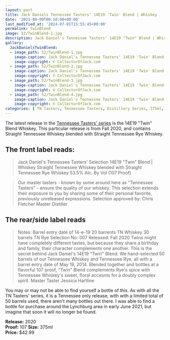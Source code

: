 ```yaml
---
layout: post
title: Jack Daniels Tennessee Tasters' 14E19 'Twin' Blend | Whiskey
date: '2021-08-09T00:10:00+00:00'
last_modified_at: '2024-07-01T15:55:45+00:00'
permalink: TwinBlend
image: 52/TwinBlend-1.jpg
description: Jack Daniel's Tennessee Tasters' 14E19 "Twin" Blend | Whiskey
gallery:
  JackDanielsTwinBlend:
  - image_path: 52/TwinBlend-1.jpg
    image-caption: Jack Daniel's Tennessee Tasters' 14E19 'Twin' Blend | Whiskey
    image-copyright: © CollectorOfJack.com
  - image_path: 52/TwinBlend-2.jpg
    image-caption: Jack Daniel's Tennessee Tasters' 14E19 'Twin' Blend | Whiskey
    image-copyright: © CollectorOfJack.com
  - image_path: 52/TwinBlend-3.jpg
    image-caption: Jack Daniel's Tennessee Tasters' 14E19 'Twin' Blend | Whiskey
    image-copyright: © CollectorOfJack.com
  - image_path: 52/TwinBlend-4.jpg
    image-caption: Jack Daniel's Tennessee Tasters' 14E19 'Twin' Blend | Whiskey
    image-copyright: © CollectorOfJack.com
categories: [ TN Tasters, Tennessee Tasters, Distillery Series, 375ml, Reunion, Tasters Series Tasters ]
---
```

The latest release in the [Tennessee Tasters' series](/series/tasters-distillery) is the 14E19 "Twin" Blend Whiskey. This particular release is from Fall 2020, and contains Straight Tennessee Whiskey blended with Straight Tennessee Rye Whiskey.

## The front label reads:
> Jack Daniel's Tennessee Tasters' Selection
> 14E19 "Twin" Blend | Whiskey
> Straight Tennessee Whiskey blended with Straight Tennessee Rye Whiskey
> 53.5% Alc. By Vol (107 Proof)

> Our master tasters - known by some around here as "Tennessee Tasters" - ensure the quality of our whiskey. This selection extends their exposure to you by sharing some of their personal favorite, previously unreleased expressions. Selection approved by: Chris Fletcher Master Distiller

## The rear/side label reads
> Notes: Barrel entry date of 14-e-19 20 barrents TN Whiskey 30 barrels TN Rye
> Selection No: 007
> Released: Fall 2020
> Twins might have completely different tastes, but because they share a birthday and family, their character complements one another. This is the secret behind Jack Daniel's 14E19 "Twin" Blend. We hand-selected 50 barrels of our Tennessee Whiskey and Tennessee Rye, all with a barrel entry date of May 19, 2014. Blended together and bottles at a flavorful 107 proof, "Twin" Blend complements Rye's spice with Tennessee Whiskey's sweet, floral accesnts for a doubly complex spirit. 
> Master Taster Jessica Hartline

You may or may not be able to find yourself a bottle of this. As with all the TN Tasters' series, it is a Tennessee only release, with with a limited total of 50 barrels used, there aren't many bottles out there. I was able to find a bottle for purchase around the Lynchburg area in early June 2021, but imagine that soon it will no longer be found.


**Release:** 2020  
**Proof:** 107
**Size:** 375ml  
**Price:** $42.99  
